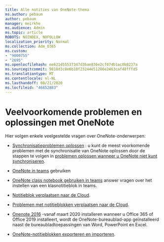 ```yaml
---
title: Alle notities van OneNote-thema
ms.author: pebaum
author: pebaum
manager: mnirkhe
ms.audience: Admin
ms.topic: article
ROBOTS: NOINDEX, NOFOLLOW
localization_priority: Normal
ms.collection: Adm_O365
ms.custom:
- "9000755"
- "2695"
ms.openlocfilehash: ee621d55537347d3bae836e2cf074b1ac0b8237a
ms.sourcegitcommit: 9818d3c8e6b10f23244e51286e2463caf48fffd5
ms.translationtype: MT
ms.contentlocale: nl-NL
ms.lasthandoff: 08/21/2020
ms.locfileid: "46852883"
---
```

# <a name="common-issues-and-resolutions-with-onenote"></a>Veelvoorkomende problemen en oplossingen met OneNote

Hier volgen enkele veelgestelde vragen over OneNote-onderwerpen:

- [Synchronisatieproblemen oplossen](https://support.office.com/article/299495ef-66d1-448f-90c1-b785a6968d45) : u kunt de meest voorkomende problemen met de synchronisatie van OneNote oplossen door de stappen te volgen in [problemen oplossen wanneer u OneNote niet kunt synchroniseren](https://support.office.com/article/Fix-issues-when-you-can-t-sync-OneNote-299495ef-66d1-448f-90c1-b785a6968d45).

- [OneNote in teams](https://support.microsoft.com/office/0ec78cc3-ba3b-4279-a88e-aa40af9865c2) gebruiken 

- [OneNote class notebook gebruiken in teams](https://support.office.com/article/bd77f11f-27cd-4d41-bfbd-2b11799f1440) answer vragen over het instellen van een klasnotitieblok in teams.

- [Notitieblok verplaatsen naar de Cloud](https://support.office.com/article/d5c28b91-7b9c-45be-8f0c-529bdbba019a).

- [Problemen met notitieblokken verplaatsen naar de Cloud](https://support.office.com/article/70528107-11dc-4f3f-b695-b150059dfd78).

- [Onenote 2016](https://support.office.com/article/c08068d8-b517-4464-9ff2-132cb9c45c08) -vanaf maart 2020 installeren wanneer u Office 365 of Office 2019 installeert, wordt de OneNote-bureaublad-app geïnstalleerd naast de bureaubladtoepassingen van Word, PowerPoint en Excel.

- [OneNote-notitieblokken exporteren en importeren](https://support.office.com/article/a4b60da5-8f33-464e-b1ba-b95ce540f309).
